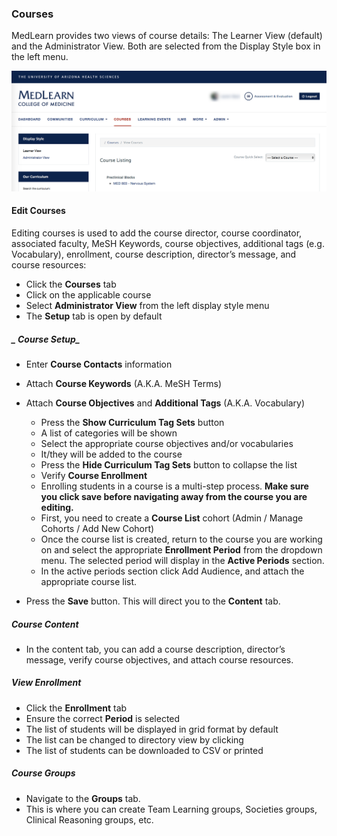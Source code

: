 ### Courses
MedLearn provides two views of course details:  The Learner View (default) and the Administrator View.  Both are selected from the Display Style box in the left menu.

![Courses Main](./images/CoursesMain_Coordinator.png)

#### Edit Courses
Editing courses is used to add the course director, course coordinator, associated faculty, MeSH Keywords, course objectives, additional tags (e.g. Vocabulary), enrollment, course description, director’s message, and course resources:
* Click the **Courses** tab
* Click on the applicable course
* Select **Administrator View** from the left display style menu
* The **Setup** tab is open by default

##### _ Course Setup_
* Enter **Course Contacts** information
* Attach **Course Keywords** (A.K.A. MeSH Terms)
* Attach **Course Objectives** and **Additional Tags** (A.K.A. Vocabulary)
  * Press the **Show Curriculum Tag Sets** button
  * A list of categories will be shown
  * Select the appropriate course objectives and/or vocabularies
  * It/they will be added to the course
  * Press the **Hide Curriculum Tag Sets** button to collapse the list
  * Verify **Course Enrollment**
  * Enrolling students in a course is a multi-step process. **Make sure you click save before navigating away from the course you are editing.**
  * First, you need to create a **Course List** cohort (Admin / Manage Cohorts / Add New Cohort)
  * Once the course list is created, return to the course you are working on and select the appropriate **Enrollment Period** from the dropdown menu. The selected period will display in the **Active Periods** section.
  * In the active periods section click Add Audience, and attach the appropriate course list.

* Press the **Save** button. This will direct you to the **Content** tab.

##### _Course Content_
* In the content tab, you can add a course description, director’s message, verify course objectives, and attach course resources.

##### _View Enrollment_
* Click the **Enrollment** tab
* Ensure the correct **Period** is selected
* The list of students will be displayed in grid format by default
* The list can be changed to directory view by clicking
* The list of students can be downloaded to CSV or printed

##### _Course Groups_
* Navigate to the **Groups** tab.
* This is where you can create Team Learning groups, Societies groups, Clinical Reasoning groups, etc.
